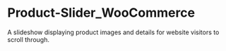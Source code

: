 # Product-Slider_WooCommerce
A slideshow displaying product images and details for website visitors to scroll through.
